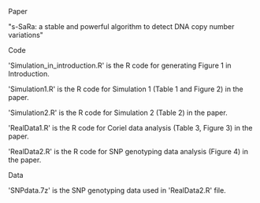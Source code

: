 Paper

"s-SaRa: a stable and powerful algorithm to detect DNA copy number variations"

Code

'Simulation_in_introduction.R' is the R code for generating Figure 1 in Introduction.

'Simulation1.R' is the R code for Simulation 1 (Table 1 and Figure 2) in the paper.

'Simulation2.R' is the R code for Simulation 2 (Table 2) in the paper.

'RealData1.R' is the R code for Coriel data analysis (Table 3, Figure 3) in the paper.

'RealData2.R' is the R code for SNP genotyping data analysis (Figure 4) in the paper.

Data

'SNPdata.7z' is the SNP genotyping data used in 'RealData2.R' file.
